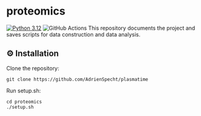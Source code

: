 # proteomics

[![Python 3.12](https://img.shields.io/badge/python-3.12-blue.svg)](https://www.python.org/downloads/release/python-312/)
![GitHub Actions](https://github.com/AdrienSpecht/proteomics/actions/workflows/checks.yml/badge.svg)
This repository documents the project and saves scripts for data construction and data analysis.

## ⚙️ Installation

Clone the repository:

```shell
git clone https://github.com/AdrienSpecht/plasmatime
```

Run setup.sh:

```shell
cd proteomics
./setup.sh
```

